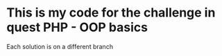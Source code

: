# This is my code for the challenge in quest PHP - OOP basics

Each solution is on a different branch
